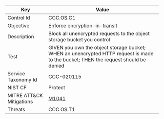 | Key      | Value    |
|----------|----------|
| Control Id   | CCC.OS.C1   |
| Objective | Enforce encryption-in-transit |
| Description   | Block all unencrypted requests to the object storage bucket you control |
| Test | GIVEN you own the object storage bucket; WHEN an unencrypted HTTP request is made to the bucket; THEN the request should be denied |
| Service Taxonomy Id  | CCC-020115 |
| NIST CF  | Protect  |
| MITRE ATT&CK Mitigations | [M1041](https://attack.mitre.org/mitigations/M1041) |
| Threats | CCC.OS.T1 |
